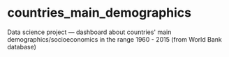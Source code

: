# countries_main_demographics
Data science project — dashboard about countries' main demographics/socioeconomics in the range 1960 - 2015 (from World Bank database)
